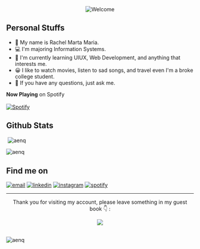 <div align="center">
<img src="https://github.com/aenq/aenq/blob/main/welcome-black.gif" alt="Welcome" align="center">
</div>

## Personal Stuffs
- 👸 My name is Rachel Marta Maria.
- 💻 I'm majoring Information Systems.
- 🌱 I'm currently learning UIUX, Web Development, and anything that interests me.
- 😀 I like to watch movies, listen to sad songs, and travel even I'm a broke college student.
- 💬 If you have any questions, just ask me.

**Now Playing** on Spotify <br><br>
[![Spotify](https://aenq.vercel.app/api/spotify?background_color=0d1117&border_color=ffffff)](https://open.spotify.com/user/nufwbt70xpxz6e3xrp9dwixdw)


## Github Stats
<p>&nbsp;<img align="center" src="https://github-readme-stats.vercel.app/api?username=aenq&show_icons=true&locale=en" alt="aenq" /></p>
<p><img src="https://github-readme-stats.vercel.app/api/top-langs?username=aenq&show_icons=true&locale=en&layout=compact" alt="aenq" /></p>


## Find me on
<p>
  <a href="mailto:rachelmartam@gmail.com"><img src="https://img.icons8.com/color/96/000000/gmail.png" alt="email"/></a>
  <a href="https://www.linkedin.com/in/rachelmartam"><img src="https://img.icons8.com/color/96/000000/linkedin.png" alt="linkedin"/></a>
  <a href="https://www.instagram.com/rachelmartam"><img src="https://img.icons8.com/color/96/000000/instagram-new.png" alt="instagram"/></a>
  <a href="https://open.spotify.com/user/nufwbt70xpxz6e3xrp9dwixdw"><img src="https://img.icons8.com/color/96/000000/spotify--v1.png" alt="spotify"/></a>

---
<div align="center">
<p>Thank you for visiting my account, please leave something in my guest book 👇 :</p>
<a href="https://github.com/aenq/aenq/issues/3#issuecomment-new"><img src="https://img.icons8.com/external-xnimrodx-lineal-color-xnimrodx/128/undefined/external-diary-stay-at-home-xnimrodx-lineal-color-xnimrodx.png"></a>
</div>

<br>
<p align="left"> <img src="https://komarev.com/ghpvc/?username=aenq&label=Profile%20views&color=0e75b6&style=flat" alt="aenq" /> </p>



